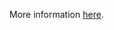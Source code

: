 More information [here](https://docs.bridgecrew.io/docs/encrypt-boot-disks-for-instances-with-cseks).
